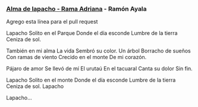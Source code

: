 ### [Alma de lapacho - Rama Adriana](https://www.youtube.com/watch?v=i-mwsUGBzI4) - Ramón Ayala
Agrego esta línea para el pull request

Lapacho
Solito en el Parque
Donde el día esconde
Lumbre de la tierra
Ceniza de sol.

También en mi alma
La vida
Sembró su color.
Un árbol
Borracho de sueños
Con ramas de viento
Crecido en el monte
De mi corazón.

Pájaro de amor
Se llevó de mí
El urutaú
En el tacuaral
Canta su dolor
Sin fin.

Lapacho
Solito en el monte
Donde el día esconde
Lumbre de la tierra
Ceniza de sol.
Lapacho

Lapacho...
